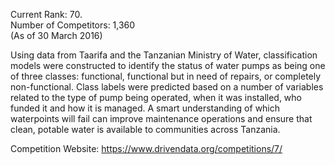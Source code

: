 Current Rank: 70.  
Number of Competitors: 1,360  
(As of 30 March 2016)


Using data from Taarifa and the Tanzanian Ministry of Water, classification models were constructed to identify the status of water pumps as being one of three classes: functional, functional but in need of repairs, or completely non-functional. Class labels were predicted based on a number of variables related to the type of pump being operated, when it was installed, who funded it and how it is managed. A smart understanding of which waterpoints will fail can improve maintenance operations and ensure that clean, potable water is available to communities across Tanzania.

Competition Website:
https://www.drivendata.org/competitions/7/
